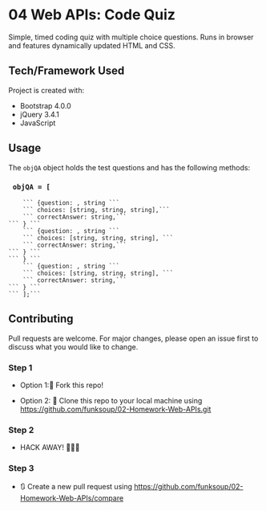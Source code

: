 # 04 Web APIs: Code Quiz

Simple, timed coding quiz with multiple choice questions. Runs in browser and features dynamically updated HTML and CSS. 


## Tech/Framework Used

Project is created with:

* Bootstrap 4.0.0
* jQuery 3.4.1
* JavaScript


## Usage

The ```objQA``` object holds the test questions and has the following methods:


### ``` objQA = [```
		```	{question: , string ```
		```	choices: [string, string, string],```	
		```	correctAnswer: string,```	
	```	} ```	
		```	{question: , string ```	
		```	choices: [string, string, string], ```	
		```	correctAnswer: string,```	
	```	} ```	
	```	} ```	
		```	{question: , string ```	
		```	choices: [string, string, string], ```	
		```	correctAnswer: string,```	
	```	} ```	 
	```	];```


## Contributing

Pull requests are welcome. For major changes, please open an issue first to discuss what you would like to change.


### Step 1

* Option 1:🍴 Fork this repo!

* Option 2: 👯 Clone this repo to your local machine using https://github.com/funksoup/02-Homework-Web-APIs.git

### Step 2

* HACK AWAY! 🔨🔨🔨

### Step 3

* 🔃 Create a new pull request using https://github.com/funksoup/02-Homework-Web-APIs/compare 


